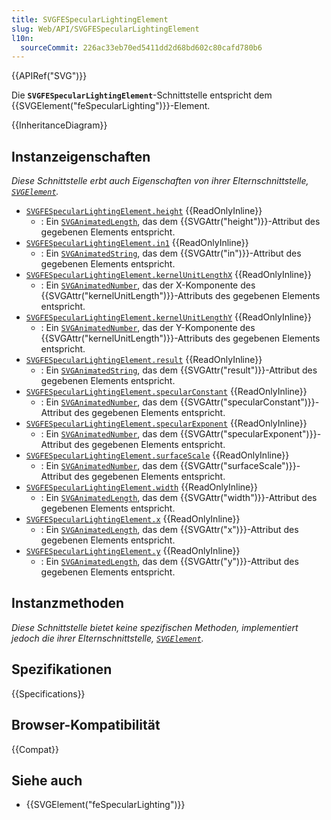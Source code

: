 ```yaml
---
title: SVGFESpecularLightingElement
slug: Web/API/SVGFESpecularLightingElement
l10n:
  sourceCommit: 226ac33eb70ed5411dd2d68bd602c80cafd780b6
---
```


{{APIRef("SVG")}}

Die **`SVGFESpecularLightingElement`**-Schnittstelle entspricht dem {{SVGElement("feSpecularLighting")}}-Element.

{{InheritanceDiagram}}

## Instanzeigenschaften

_Diese Schnittstelle erbt auch Eigenschaften von ihrer Elternschnittstelle, [`SVGElement`](/de/docs/Web/API/SVGElement)._

- [`SVGFESpecularLightingElement.height`](/de/docs/Web/API/SVGFESpecularLightingElement/height) {{ReadOnlyInline}}
  - : Ein [`SVGAnimatedLength`](/de/docs/Web/API/SVGAnimatedLength), das dem {{SVGAttr("height")}}-Attribut des gegebenen Elements entspricht.
- [`SVGFESpecularLightingElement.in1`](/de/docs/Web/API/SVGFESpecularLightingElement/in1) {{ReadOnlyInline}}
  - : Ein [`SVGAnimatedString`](/de/docs/Web/API/SVGAnimatedString), das dem {{SVGAttr("in")}}-Attribut des gegebenen Elements entspricht.
- [`SVGFESpecularLightingElement.kernelUnitLengthX`](/de/docs/Web/API/SVGFESpecularLightingElement/kernelUnitLengthX) {{ReadOnlyInline}}
  - : Ein [`SVGAnimatedNumber`](/de/docs/Web/API/SVGAnimatedNumber), das der X-Komponente des {{SVGAttr("kernelUnitLength")}}-Attributs des gegebenen Elements entspricht.
- [`SVGFESpecularLightingElement.kernelUnitLengthY`](/de/docs/Web/API/SVGFESpecularLightingElement/kernelUnitLengthY) {{ReadOnlyInline}}
  - : Ein [`SVGAnimatedNumber`](/de/docs/Web/API/SVGAnimatedNumber), das der Y-Komponente des {{SVGAttr("kernelUnitLength")}}-Attributs des gegebenen Elements entspricht.
- [`SVGFESpecularLightingElement.result`](/de/docs/Web/API/SVGFESpecularLightingElement/result) {{ReadOnlyInline}}
  - : Ein [`SVGAnimatedString`](/de/docs/Web/API/SVGAnimatedString), das dem {{SVGAttr("result")}}-Attribut des gegebenen Elements entspricht.
- [`SVGFESpecularLightingElement.specularConstant`](/de/docs/Web/API/SVGFESpecularLightingElement/specularConstant) {{ReadOnlyInline}}
  - : Ein [`SVGAnimatedNumber`](/de/docs/Web/API/SVGAnimatedNumber), das dem {{SVGAttr("specularConstant")}}-Attribut des gegebenen Elements entspricht.
- [`SVGFESpecularLightingElement.specularExponent`](/de/docs/Web/API/SVGFESpecularLightingElement/specularExponent) {{ReadOnlyInline}}
  - : Ein [`SVGAnimatedNumber`](/de/docs/Web/API/SVGAnimatedNumber), das dem {{SVGAttr("specularExponent")}}-Attribut des gegebenen Elements entspricht.
- [`SVGFESpecularLightingElement.surfaceScale`](/de/docs/Web/API/SVGFESpecularLightingElement/surfaceScale) {{ReadOnlyInline}}
  - : Ein [`SVGAnimatedNumber`](/de/docs/Web/API/SVGAnimatedNumber), das dem {{SVGAttr("surfaceScale")}}-Attribut des gegebenen Elements entspricht.
- [`SVGFESpecularLightingElement.width`](/de/docs/Web/API/SVGFESpecularLightingElement/width) {{ReadOnlyInline}}
  - : Ein [`SVGAnimatedLength`](/de/docs/Web/API/SVGAnimatedLength), das dem {{SVGAttr("width")}}-Attribut des gegebenen Elements entspricht.
- [`SVGFESpecularLightingElement.x`](/de/docs/Web/API/SVGFESpecularLightingElement/x) {{ReadOnlyInline}}
  - : Ein [`SVGAnimatedLength`](/de/docs/Web/API/SVGAnimatedLength), das dem {{SVGAttr("x")}}-Attribut des gegebenen Elements entspricht.
- [`SVGFESpecularLightingElement.y`](/de/docs/Web/API/SVGFESpecularLightingElement/y) {{ReadOnlyInline}}
  - : Ein [`SVGAnimatedLength`](/de/docs/Web/API/SVGAnimatedLength), das dem {{SVGAttr("y")}}-Attribut des gegebenen Elements entspricht.

## Instanzmethoden

_Diese Schnittstelle bietet keine spezifischen Methoden, implementiert jedoch die ihrer Elternschnittstelle, [`SVGElement`](/de/docs/Web/API/SVGElement)._

## Spezifikationen

{{Specifications}}

## Browser-Kompatibilität

{{Compat}}

## Siehe auch

- {{SVGElement("feSpecularLighting")}}
